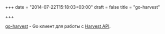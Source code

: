 +++
date = "2014-07-22T15:18:03+03:00"
draft = false
title = "go-harvest"

+++

<p><a href="https://github.com/bennylope/go-harvest">go-harvest</a>&nbsp;- Go клиент&nbsp;для работы с&nbsp;<a href="https://github.com/harvesthq/api">Harvest API</a>.</p>

